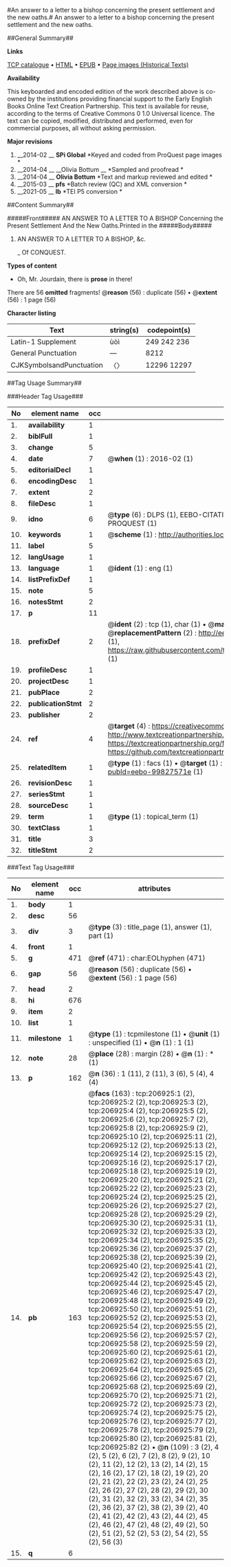 #An answer to a letter to a bishop concerning the present settlement and the new oaths.#
An answer to a letter to a bishop concerning the present settlement and the new oaths.

##General Summary##

**Links**

[TCP catalogue](http://www.ota.ox.ac.uk/tcp/)  • 
[HTML](http://tei.it.ox.ac.uk/tcp/Texts-HTML/free/B17/B17131.html)  • 
[EPUB](http://tei.it.ox.ac.uk/tcp/Texts-EPUB/free/B17/B17131.epub) • 
[Page images (Historical Texts)](https://historicaltexts.jisc.ac.uk/eebo-99827571e)

**Availability**

This keyboarded and encoded edition of the work described above is co-owned by the
    institutions providing financial support to the Early English Books Online Text Creation
    Partnership. This text is available for reuse, according to the terms of  Creative Commons 0 1.0 Universal
    licence. The text can be copied, modified, distributed and performed, even for commercial
    purposes, all without asking permission.

**Major revisions**

1. __2014-02 __ __SPi Global__ *Keyed and coded from ProQuest page images *
1. __2014-04 __ __Olivia Bottum __ *Sampled and proofread *
1. __2014-04 __ __Olivia Bottum__ *Text and markup reviewed and edited *
1. __2015-03 __ __pfs__ *Batch review (QC) and XML conversion *
1. __2021-05 __ __lb__ *TEI P5 conversion *

##Content Summary##

#####Front#####
AN ANSWER TO A LETTER TO A BISHOP Concerning the Present Settlement And the New Oaths.Printed in the
#####Body#####

1. AN ANSWER TO A LETTER TO A BISHOP, &c.

    _ Of CONQUEST.

**Types of content**

  * Oh, Mr. Jourdain, there is **prose** in there!

There are 56 **omitted** fragments! 
 @__reason__ (56) : duplicate (56)  •  @__extent__ (56) : 1 page (56)

**Character listing**


|Text|string(s)|codepoint(s)|
|---|---|---|
|Latin-1 Supplement|ùòì|249 242 236|
|General Punctuation|—|8212|
|CJKSymbolsandPunctuation|〈〉|12296 12297|

##Tag Usage Summary##

###Header Tag Usage###

|No|element name|occ|attributes|
|---|---|---|---|
|1.|__availability__|1||
|2.|__biblFull__|1||
|3.|__change__|5||
|4.|__date__|7| @__when__ (1) : 2016-02 (1)|
|5.|__editorialDecl__|1||
|6.|__encodingDesc__|1||
|7.|__extent__|2||
|8.|__fileDesc__|1||
|9.|__idno__|6| @__type__ (6) : DLPS (1), EEBO-CITATION (1), VID (1), EEBO-PROQUEST (1), STC (1), PROQUEST (1)|
|10.|__keywords__|1| @__scheme__ (1) : http://authorities.loc.gov/ (1)|
|11.|__label__|5||
|12.|__langUsage__|1||
|13.|__language__|1| @__ident__ (1) : eng (1)|
|14.|__listPrefixDef__|1||
|15.|__note__|5||
|16.|__notesStmt__|2||
|17.|__p__|11||
|18.|__prefixDef__|2| @__ident__ (2) : tcp (1), char (1)  •  @__matchPattern__ (2) : ([0-9\-]+):([0-9IVX]+) (1), (.+) (1)  •  @__replacementPattern__ (2) : http://eebo.chadwyck.com/downloadtiff?vid=$1&page=$2 (1), https://raw.githubusercontent.com/textcreationpartnership/Texts/master/tcpchars.xml#$1 (1)|
|19.|__profileDesc__|1||
|20.|__projectDesc__|1||
|21.|__pubPlace__|2||
|22.|__publicationStmt__|2||
|23.|__publisher__|2||
|24.|__ref__|4| @__target__ (4) : https://creativecommons.org/publicdomain/zero/1.0/ (1), http://www.textcreationpartnership.org/docs/. (1), https://textcreationpartnership.org/faq/#faq05 (1), https://github.com/textcreationpartnership (1)|
|25.|__relatedItem__|1| @__type__ (1) : facs (1)  •  @__target__ (1) : https://data.historicaltexts.jisc.ac.uk/view?pubId=eebo-99827571e (1)|
|26.|__revisionDesc__|1||
|27.|__seriesStmt__|1||
|28.|__sourceDesc__|1||
|29.|__term__|1| @__type__ (1) : topical_term (1)|
|30.|__textClass__|1||
|31.|__title__|3||
|32.|__titleStmt__|2||


###Text Tag Usage###

|No|element name|occ|attributes|
|---|---|---|---|
|1.|__body__|1||
|2.|__desc__|56||
|3.|__div__|3| @__type__ (3) : title_page (1), answer (1), part (1)|
|4.|__front__|1||
|5.|__g__|471| @__ref__ (471) : char:EOLhyphen (471)|
|6.|__gap__|56| @__reason__ (56) : duplicate (56)  •  @__extent__ (56) : 1 page (56)|
|7.|__head__|2||
|8.|__hi__|676||
|9.|__item__|2||
|10.|__list__|1||
|11.|__milestone__|1| @__type__ (1) : tcpmilestone (1)  •  @__unit__ (1) : unspecified (1)  •  @__n__ (1) : 1 (1)|
|12.|__note__|28| @__place__ (28) : margin (28)  •  @__n__ (1) : * (1)|
|13.|__p__|162| @__n__ (36) : 1 (11), 2 (11), 3 (6), 5 (4), 4 (4)|
|14.|__pb__|163| @__facs__ (163) : tcp:206925:1 (2), tcp:206925:2 (2), tcp:206925:3 (2), tcp:206925:4 (2), tcp:206925:5 (2), tcp:206925:6 (2), tcp:206925:7 (2), tcp:206925:8 (2), tcp:206925:9 (2), tcp:206925:10 (2), tcp:206925:11 (2), tcp:206925:12 (2), tcp:206925:13 (2), tcp:206925:14 (2), tcp:206925:15 (2), tcp:206925:16 (2), tcp:206925:17 (2), tcp:206925:18 (2), tcp:206925:19 (2), tcp:206925:20 (2), tcp:206925:21 (2), tcp:206925:22 (2), tcp:206925:23 (2), tcp:206925:24 (2), tcp:206925:25 (2), tcp:206925:26 (2), tcp:206925:27 (2), tcp:206925:28 (2), tcp:206925:29 (2), tcp:206925:30 (2), tcp:206925:31 (1), tcp:206925:32 (2), tcp:206925:33 (2), tcp:206925:34 (2), tcp:206925:35 (2), tcp:206925:36 (2), tcp:206925:37 (2), tcp:206925:38 (2), tcp:206925:39 (2), tcp:206925:40 (2), tcp:206925:41 (2), tcp:206925:42 (2), tcp:206925:43 (2), tcp:206925:44 (2), tcp:206925:45 (2), tcp:206925:46 (2), tcp:206925:47 (2), tcp:206925:48 (2), tcp:206925:49 (2), tcp:206925:50 (2), tcp:206925:51 (2), tcp:206925:52 (2), tcp:206925:53 (2), tcp:206925:54 (2), tcp:206925:55 (2), tcp:206925:56 (2), tcp:206925:57 (2), tcp:206925:58 (2), tcp:206925:59 (2), tcp:206925:60 (2), tcp:206925:61 (2), tcp:206925:62 (2), tcp:206925:63 (2), tcp:206925:64 (2), tcp:206925:65 (2), tcp:206925:66 (2), tcp:206925:67 (2), tcp:206925:68 (2), tcp:206925:69 (2), tcp:206925:70 (2), tcp:206925:71 (2), tcp:206925:72 (2), tcp:206925:73 (2), tcp:206925:74 (2), tcp:206925:75 (2), tcp:206925:76 (2), tcp:206925:77 (2), tcp:206925:78 (2), tcp:206925:79 (2), tcp:206925:80 (2), tcp:206925:81 (2), tcp:206925:82 (2)  •  @__n__ (109) : 3 (2), 4 (2), 5 (2), 6 (2), 7 (2), 8 (2), 9 (2), 10 (2), 11 (2), 12 (2), 13 (2), 14 (2), 15 (2), 16 (2), 17 (2), 18 (2), 19 (2), 20 (2), 21 (2), 22 (2), 23 (2), 24 (2), 25 (2), 26 (2), 27 (2), 28 (2), 29 (2), 30 (2), 31 (2), 32 (2), 33 (2), 34 (2), 35 (2), 36 (2), 37 (2), 38 (2), 39 (2), 40 (2), 41 (2), 42 (2), 43 (2), 44 (2), 45 (2), 46 (2), 47 (2), 48 (2), 49 (2), 50 (2), 51 (2), 52 (2), 53 (2), 54 (2), 55 (2), 56 (3)|
|15.|__q__|6||
